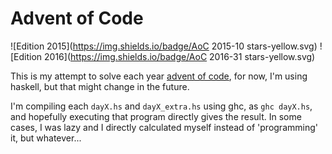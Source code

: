 # Advent of Code
![Edition 2015](https://img.shields.io/badge/AoC 2015-10 stars-yellow.svg)
![Edition 2016](https://img.shields.io/badge/AoC 2016-31 stars-yellow.svg)

This is my attempt to solve each year [advent of code](http://adventofcode.com),
for now, I'm using haskell, but that might change in the future.

I'm compiling each `dayX.hs` and `dayX_extra.hs` using ghc, as `ghc dayX.hs`, and
hopefully executing that program directly gives the result. In some cases, I was
lazy and I directly calculated myself instead of 'programming' it, but whatever...
